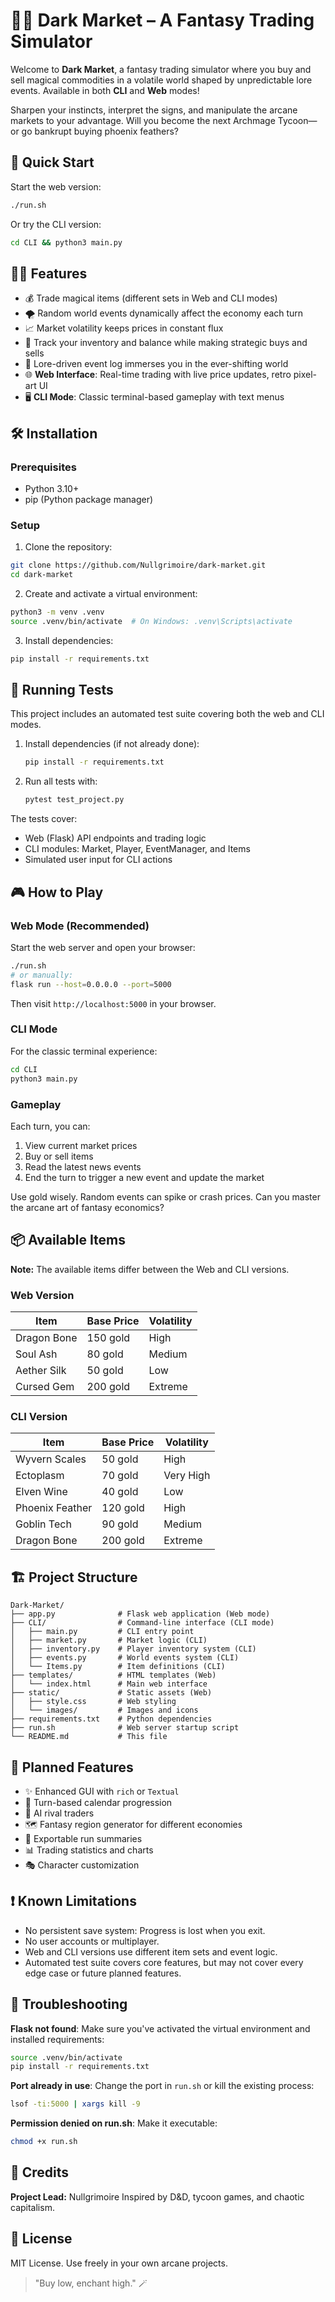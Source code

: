 # 🧛‍♂️ Dark Market – A Fantasy Trading Simulator

Welcome to **Dark Market**, a fantasy trading simulator where you buy and sell magical commodities in a volatile world shaped by unpredictable lore events. Available in both **CLI** and **Web** modes!

Sharpen your instincts, interpret the signs, and manipulate the arcane markets to your advantage. Will you become the next Archmage Tycoon—or go bankrupt buying phoenix feathers?

## 🚀 Quick Start

Start the web version:
```bash
./run.sh
```

Or try the CLI version:
```bash
cd CLI && python3 main.py
```

## 🧙‍♂️ Features

- 💰 Trade magical items (different sets in Web and CLI modes)
- 🌪️ Random world events dynamically affect the economy each turn
- 📈 Market volatility keeps prices in constant flux
- 🧾 Track your inventory and balance while making strategic buys and sells
- 📜 Lore-driven event log immerses you in the ever-shifting world
- 🌐 **Web Interface**: Real-time trading with live price updates, retro pixel-art UI
- 🖥️ **CLI Mode**: Classic terminal-based gameplay with text menus

## 🛠️ Installation

### Prerequisites
- Python 3.10+
- pip (Python package manager)

### Setup
1. Clone the repository:
```bash
git clone https://github.com/Nullgrimoire/dark-market.git
cd dark-market
```

2. Create and activate a virtual environment:
```bash
python3 -m venv .venv
source .venv/bin/activate  # On Windows: .venv\Scripts\activate
```

3. Install dependencies:
```bash
pip install -r requirements.txt
```

## 🧪 Running Tests

This project includes an automated test suite covering both the web and CLI modes.

1. Install dependencies (if not already done):
   ```bash
   pip install -r requirements.txt
   ```
2. Run all tests with:
   ```bash
   pytest test_project.py
   ```

The tests cover:
- Web (Flask) API endpoints and trading logic
- CLI modules: Market, Player, EventManager, and Items
- Simulated user input for CLI actions

## 🎮 How to Play

### Web Mode (Recommended)
Start the web server and open your browser:
```bash
./run.sh
# or manually:
flask run --host=0.0.0.0 --port=5000
```

Then visit `http://localhost:5000` in your browser.

### CLI Mode
For the classic terminal experience:
```bash
cd CLI
python3 main.py
```

### Gameplay
Each turn, you can:
1. View current market prices
2. Buy or sell items
3. Read the latest news events
4. End the turn to trigger a new event and update the market

Use gold wisely. Random events can spike or crash prices. Can you master the arcane art of fantasy economics?

## 📦 Available Items

**Note:** The available items differ between the Web and CLI versions.

### Web Version
| Item         | Base Price | Volatility |
|--------------|------------|------------|
| Dragon Bone  | 150 gold   | High       |
| Soul Ash     | 80 gold    | Medium     |
| Aether Silk  | 50 gold    | Low        |
| Cursed Gem   | 200 gold   | Extreme    |

### CLI Version
| Item            | Base Price | Volatility |
|-----------------|------------|------------|
| Wyvern Scales   | 50 gold    | High       |
| Ectoplasm       | 70 gold    | Very High  |
| Elven Wine      | 40 gold    | Low        |
| Phoenix Feather | 120 gold   | High       |
| Goblin Tech     | 90 gold    | Medium     |
| Dragon Bone     | 200 gold   | Extreme    |

## 🏗️ Project Structure

```
Dark-Market/
├── app.py              # Flask web application (Web mode)
├── CLI/                # Command-line interface (CLI mode)
│   ├── main.py         # CLI entry point
│   ├── market.py       # Market logic (CLI)
│   ├── inventory.py    # Player inventory system (CLI)
│   ├── events.py       # World events system (CLI)
│   └── Items.py        # Item definitions (CLI)
├── templates/          # HTML templates (Web)
│   └── index.html      # Main web interface
├── static/             # Static assets (Web)
│   ├── style.css       # Web styling
│   └── images/         # Images and icons
├── requirements.txt    # Python dependencies
├── run.sh              # Web server startup script
└── README.md           # This file
```

## 🔮 Planned Features

- ✨ Enhanced GUI with `rich` or `Textual`
- 📅 Turn-based calendar progression
- 🧠 AI rival traders
- 🗺️ Fantasy region generator for different economies
- 🧾 Exportable run summaries
- 📊 Trading statistics and charts
- 🎭 Character customization

## ❗ Known Limitations

- No persistent save system: Progress is lost when you exit.
- No user accounts or multiplayer.
- Web and CLI versions use different item sets and event logic.
- Automated test suite covers core features, but may not cover every edge case or future planned features.

## 🐛 Troubleshooting

**Flask not found**: Make sure you've activated the virtual environment and installed requirements:
```bash
source .venv/bin/activate
pip install -r requirements.txt
```

**Port already in use**: Change the port in `run.sh` or kill the existing process:
```bash
lsof -ti:5000 | xargs kill -9
```

**Permission denied on run.sh**: Make it executable:
```bash
chmod +x run.sh
```

## 👑 Credits

**Project Lead:** Nullgrimoire
Inspired by D&D, tycoon games, and chaotic capitalism.

## 📜 License

MIT License. Use freely in your own arcane projects.

> "Buy low, enchant high." 🪄
